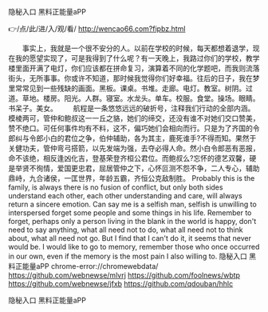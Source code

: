 
隐秘入口 黑料正能量aPP




👉/点/此/进/入/观/看/ http://wencao66.com?fipbz.html




　　事实上，我就是一个很不安分的人。以前在学校的时候，每天都想着退学，现在我的愿望实现了，可是我得到了什么呢？有一天晚上，我路过你们的学校，教学楼里面开满了电灯，你们应该都在拼命复习，演算着不同的化学题吧，而我则流落街头，无所事事。你或许不知道，那时候我觉得你们好幸福。往后的日子，我在梦里常常见到一些残缺的画面。黑板。课桌。书堆。走廊。电灯。教室。树阴。过道。草地。楼房。阳光。人群。寝室。水龙头。单车。校服。食堂。操场。眼睛。书呆子。美女。
　　航程是一条悠悠远远的破折号，注释我们行动的全部内涵。
模棱两可，管仲和鲍叔这一一丘之貉，她们的缔交，还没有谁不对她们交口赞美，赞不绝口。可任何事件均有不料，这不，偏巧她们会相向而行。只是为了齐国的令郎纠与令郎小白的君位之争，伯仲辅助，各为其主，鹿死谁手?不得而知。果然于关健功夫，管仲弯弓搭箭，以先发端为强，去夺必得人命。然小白令郎恶有恶报，命不该绝，相反逢凶化吉，登基荣登齐桓公君位。而鲍叔么?忘怀的德艺双馨，硬是举贤不徇情，爱国更忠君，屈居管仲之下，心怀叵测不怨不争，二人专心，辅助鼎峙，九合诸侯，一匡世界，年龄五霸，齐恒公克敌制胜。
Probably this is the family, is always there is no fusion of conflict, but only both sides understand each other, each other understanding and care, will always return a sincere emotion.
Can say me is a selfish man, selfish is unwilling to interspersed forget some people and some things in his life.
Remember to forget, perhaps only a person living in the blank in the world is happy, don't need to say anything, what all need not to do, what all need not to think about, what all need not go.
But I find that I can't do it, it seems that never would be.
I would like to go to memory, remember those who once occurred in our own, even if the memory is the most pain I also willing to.
隐秘入口 黑料正能量aPP chrome-error://chromewebdata/
https://github.com/webnewse/mlvrj
https://github.com/foolnews/wbtp
https://github.com/webnewse/jfxb
https://github.com/qdouban/hhlc





隐秘入口 黑料正能量aPP
